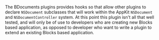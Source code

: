 The BDocuments plugins provides hooks so that allow other plugins to declare `NSDocument` subclasses that will work within the AppKit `NSDocument` and `NSDocumentController` system. At this point this plugin isn't all that well tested, and will only be of use to developers who are creating new Blocks based application, as opposed to developer who want to write a plugin to extend an existing Blocks based application. 